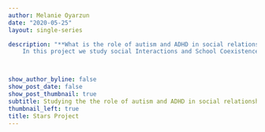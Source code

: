 ```yaml
---
author: Melanie Oyarzun 
date: "2020-05-25"
layout: single-series

description: "**What is the role of autism and ADHD in social relationships in educational contexts?** \n
    In this project we study social Interactions and School Coexistence in Public Elementary Schools’ Neurodiverse Classrooms. \n"



show_author_byline: false
show_post_date: false
show_post_thumbnail: true
subtitle: Studying the the role of autism and ADHD in social relationships in educational contexts.
thumbnail_left: true
title: Stars Project
---
```





